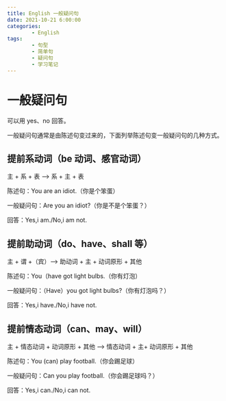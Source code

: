 ```yaml
---
title: English 一般疑问句
date: 2021-10-21 6:00:00
categories:
        - English
tags:
        - 句型
        - 简单句
        - 疑问句
        - 学习笔记
---
```


# 一般疑问句

可以用 yes、no 回答。

一般疑问句通常是由陈述句变过来的，下面列举陈述句变一般疑问句的几种方式。

## 提前系动词（be 动词、感官动词）

主 + 系 + 表 ——> 系 + 主 + 表

陈述句：You are an idiot.（你是个笨蛋）

一般疑问句：Are you an idiot?（你是不是个笨蛋？）

回答：Yes,i am./No,i am not.

## 提前助动词（do、have、shall 等）

主 + 谓 +（宾）——> 助动词 + 主 + 动词原形 + 其他

陈述句：You（have got light bulbs.（你有灯泡）

一般疑问句：（Have）you got light bulbs?（你有灯泡吗？）

回答：Yes,i have./No,i have not.

## 提前情态动词（can、may、will）

主 + 情态动词 + 动词原形 + 其他 ——> 情态动词 + 主+ 动词原形 + 其他

陈述句：You (can) play football.（你会踢足球）

一般疑问句：Can you play football.（你会踢足球吗？）

回答：Yes,i can./No,i can not.
